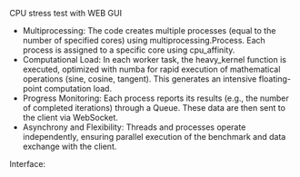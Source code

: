 CPU stress test with WEB GUI

- Multiprocessing:
The code creates multiple processes (equal to the number of specified cores) using multiprocessing.Process. Each process is assigned to a specific core using cpu_affinity.
- Computational Load:
In each worker task, the heavy_kernel function is executed, optimized with numba for rapid execution of mathematical operations (sine, cosine, tangent). This generates an intensive floating-point computation load.
- Progress Monitoring:
Each process reports its results (e.g., the number of completed iterations) through a Queue. These data are then sent to the client via WebSocket.
- Asynchrony and Flexibility:
Threads and processes operate independently, ensuring parallel execution of the benchmark and data exchange with the client.

Interface:
